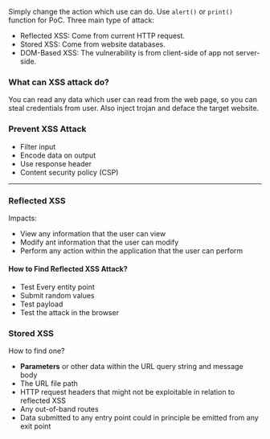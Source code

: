 Simply change the action which use can do. Use `alert()` or `print()` function for PoC.
Three main type of attack:
- Reflected XSS: Come from current HTTP request.
- Stored XSS: Come from website databases.
- DOM-Based XSS: The vulnerability is from client-side of app not server-side.

### What can XSS attack do? 
You can read any data which user can read from the web page, so you can steal credentials from user. Also inject trojan and deface the target website.

### Prevent XSS Attack
- Filter input
- Encode data on output
- Use response header
- Content security policy (CSP)

---
### Reflected XSS
Impacts:
- View any information that the user can view
- Modify ant information that the user can modify 
- Perform any action within the application that the user can perform

#### How to Find Reflected XSS Attack?
- Test Every entity point
- Submit random values
- Test payload
- Test the attack in the browser 

### Stored XSS
How to find one?
- **Parameters** or other data within the URL query string and message body
- The URL file path
- HTTP request headers that might not be exploitable in relation to reflected XSS
- Any out-of-band routes
- Data submitted to any entry point could in principle be emitted from any exit point